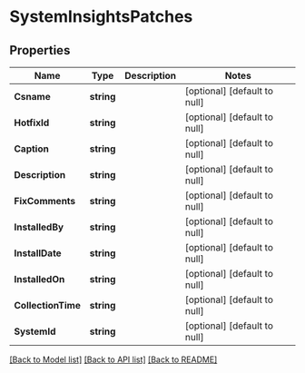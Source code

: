 # SystemInsightsPatches

## Properties
Name | Type | Description | Notes
------------ | ------------- | ------------- | -------------
**Csname** | **string** |  | [optional] [default to null]
**HotfixId** | **string** |  | [optional] [default to null]
**Caption** | **string** |  | [optional] [default to null]
**Description** | **string** |  | [optional] [default to null]
**FixComments** | **string** |  | [optional] [default to null]
**InstalledBy** | **string** |  | [optional] [default to null]
**InstallDate** | **string** |  | [optional] [default to null]
**InstalledOn** | **string** |  | [optional] [default to null]
**CollectionTime** | **string** |  | [optional] [default to null]
**SystemId** | **string** |  | [optional] [default to null]

[[Back to Model list]](../README.md#documentation-for-models) [[Back to API list]](../README.md#documentation-for-api-endpoints) [[Back to README]](../README.md)


